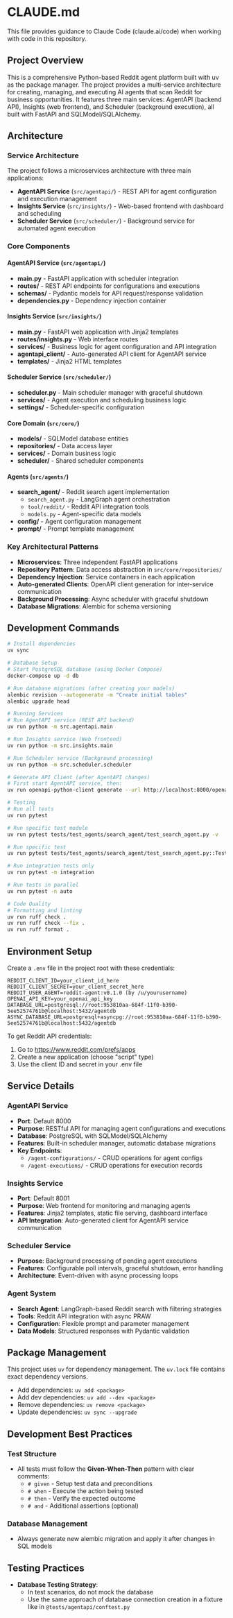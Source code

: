 # CLAUDE.md

This file provides guidance to Claude Code (claude.ai/code) when working with code in this repository.

## Project Overview

This is a comprehensive Python-based Reddit agent platform built with uv as the package manager. The project provides a multi-service architecture for creating, managing, and executing AI agents that scan Reddit for business opportunities. It features three main services: AgentAPI (backend API), Insights (web frontend), and Scheduler (background execution), all built with FastAPI and SQLModel/SQLAlchemy.

## Architecture

### Service Architecture
The project follows a microservices architecture with three main applications:

- **AgentAPI Service** (`src/agentapi/`) - REST API for agent configuration and execution management
- **Insights Service** (`src/insights/`) - Web-based frontend with dashboard and scheduling
- **Scheduler Service** (`src/scheduler/`) - Background service for automated agent execution

### Core Components

#### AgentAPI Service (`src/agentapi/`)
- **main.py** - FastAPI application with scheduler integration
- **routes/** - REST API endpoints for configurations and executions
- **schemas/** - Pydantic models for API request/response validation
- **dependencies.py** - Dependency injection container

#### Insights Service (`src/insights/`)
- **main.py** - FastAPI web application with Jinja2 templates
- **routes/insights.py** - Web interface routes
- **services/** - Business logic for agent configuration and API integration
- **agentapi_client/** - Auto-generated API client for AgentAPI service
- **templates/** - Jinja2 HTML templates

#### Scheduler Service (`src/scheduler/`)
- **scheduler.py** - Main scheduler manager with graceful shutdown
- **services/** - Agent execution and scheduling business logic
- **settings/** - Scheduler-specific configuration

#### Core Domain (`src/core/`)
- **models/** - SQLModel database entities
- **repositories/** - Data access layer
- **services/** - Domain business logic
- **scheduler/** - Shared scheduler components

#### Agents (`src/agents/`)
- **search_agent/** - Reddit search agent implementation
  - `search_agent.py` - LangGraph agent orchestration
  - `tool/reddit/` - Reddit API integration tools
  - `models.py` - Agent-specific data models
- **config/** - Agent configuration management
- **prompt/** - Prompt template management

### Key Architectural Patterns
- **Microservices**: Three independent FastAPI applications
- **Repository Pattern**: Data access abstraction in `src/core/repositories/`
- **Dependency Injection**: Service containers in each application
- **Auto-generated Clients**: OpenAPI client generation for inter-service communication
- **Background Processing**: Async scheduler with graceful shutdown
- **Database Migrations**: Alembic for schema versioning

## Development Commands

```bash
# Install dependencies
uv sync

# Database Setup
# Start PostgreSQL database (using Docker Compose)
docker-compose up -d db

# Run database migrations (after creating your models)
alembic revision --autogenerate -m "Create initial tables"
alembic upgrade head

# Running Services
# Run AgentAPI service (REST API backend)
uv run python -m src.agentapi.main

# Run Insights service (Web frontend)
uv run python -m src.insights.main

# Run Scheduler service (Background processing)
uv run python -m src.scheduler.scheduler

# Generate API Client (after AgentAPI changes)
# First start AgentAPI service, then:
uv run openapi-python-client generate --url http://localhost:8000/openapi.json --output-path src/insights/agentapi_client --config openapi-generator-config.yaml

# Testing
# Run all tests
uv run pytest

# Run specific test module
uv run pytest tests/test_agents/search_agent/test_search_agent.py -v

# Run specific test
uv run pytest tests/test_agents/search_agent/test_search_agent.py::TestSearchAgentIntegration::test_search_indie_project_marketing_opportunities -v

# Run integration tests only
uv run pytest -m integration

# Run tests in parallel
uv run pytest -n auto

# Code Quality
# Formatting and linting
uv run ruff check .
uv run ruff check --fix .
uv run ruff format .
```

## Environment Setup

Create a `.env` file in the project root with these credentials:

```
REDDIT_CLIENT_ID=your_client_id_here
REDDIT_CLIENT_SECRET=your_client_secret_here
REDDIT_USER_AGENT=reddit-agent:v0.1.0 (by /u/yourusername)
OPENAI_API_KEY=your_openai_api_key
DATABASE_URL=postgresql://root:953810aa-684f-11f0-b390-5ee52574761b@localhost:5432/agentdb
ASYNC_DATABASE_URL=postgresql+asyncpg://root:953810aa-684f-11f0-b390-5ee52574761b@localhost:5432/agentdb
```

To get Reddit API credentials:
1. Go to https://www.reddit.com/prefs/apps
2. Create a new application (choose "script" type)
3. Use the client ID and secret in your .env file

## Service Details

### AgentAPI Service
- **Port**: Default 8000
- **Purpose**: RESTful API for managing agent configurations and executions
- **Database**: PostgreSQL with SQLModel/SQLAlchemy
- **Features**: Built-in scheduler manager, automatic database migrations
- **Key Endpoints**:
  - `/agent-configurations/` - CRUD operations for agent configs
  - `/agent-executions/` - CRUD operations for execution records

### Insights Service  
- **Port**: Default 8001
- **Purpose**: Web frontend for monitoring and managing agents
- **Features**: Jinja2 templates, static file serving, dashboard interface
- **API Integration**: Auto-generated client for AgentAPI service communication

### Scheduler Service
- **Purpose**: Background processing of pending agent executions
- **Features**: Configurable poll intervals, graceful shutdown, error handling
- **Architecture**: Event-driven with async processing loops

### Agent System
- **Search Agent**: LangGraph-based Reddit search with filtering strategies
- **Tools**: Reddit API integration with async PRAW
- **Configuration**: Flexible prompt and parameter management
- **Data Models**: Structured responses with Pydantic validation

## Package Management

This project uses `uv` for dependency management. The `uv.lock` file contains exact dependency versions.

- Add dependencies: `uv add <package>`
- Add dev dependencies: `uv add --dev <package>`
- Remove dependencies: `uv remove <package>`
- Update dependencies: `uv sync --upgrade`

## Development Best Practices

### Test Structure
- All tests must follow the **Given-When-Then** pattern with clear comments:
  - `# given` - Setup test data and preconditions
  - `# when` - Execute the action being tested  
  - `# then` - Verify the expected outcome
  - `# and` - Additional assertions (optional)

### Database Management
- Always generate new alembic migration and apply it after changes in SQL models

## Testing Practices
- **Database Testing Strategy**:
  - In test scenarios, do not mock the database
  - Use the same approach of database connection creation in a fixture like in `@tests/agentapi/conftest.py`
